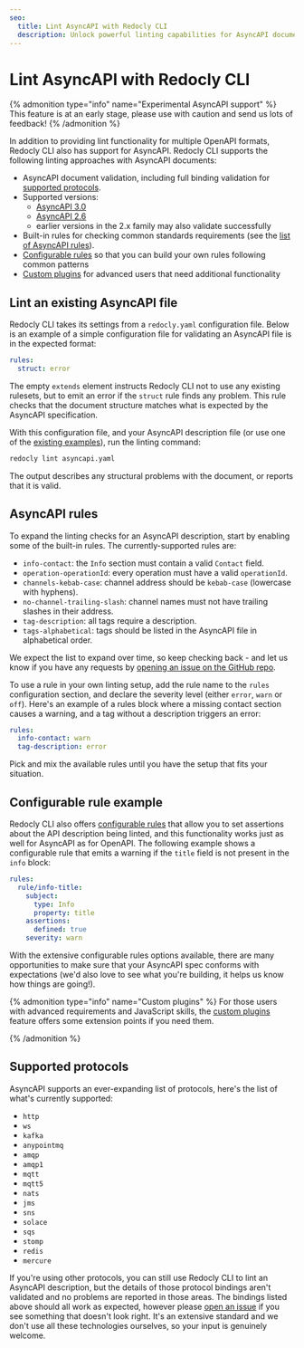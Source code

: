 ```yaml
---
seo:
  title: Lint AsyncAPI with Redocly CLI
  description: Unlock powerful linting capabilities for AsyncAPI documents. Use the Redocly CLI to enforce basic validation, configure rules, or even build custom plugins for AsyncAPI.
---
```


# Lint AsyncAPI with Redocly CLI

{% admonition type="info" name="Experimental AsyncAPI support" %}
This feature is at an early stage, please use with caution and send us lots of feedback!
{% /admonition %}

In addition to providing lint functionality for multiple OpenAPI formats, Redocly CLI also has support for AsyncAPI.
Redocly CLI supports the following linting approaches with AsyncAPI documents:

- AsyncAPI document validation, including full binding validation for [supported protocols](#supported-protocols).
- Supported versions:
  - [AsyncAPI 3.0](https://www.asyncapi.com/docs/reference/specification/v3.0.0)
  - [AsyncAPI 2.6](https://v2.asyncapi.com/docs/reference/specification/v2.6.0)
  - earlier versions in the 2.x family may also validate successfully
- Built-in rules for checking common standards requirements (see the [list of AsyncAPI rules](#asyncapi-rules)).
- [Configurable rules](../rules/configurable-rules.md) so that you can build your own rules following common patterns
- [Custom plugins](../custom-plugins/index.md) for advanced users that need additional functionality

## Lint an existing AsyncAPI file

Redocly CLI takes its settings from a `redocly.yaml` configuration file.
Below is an example of a simple configuration file for validating an AsyncAPI file is in the expected format:

```yaml
rules:
  struct: error
```

The empty `extends` element instructs Redocly CLI not to use any existing rulesets, but to emit an error if the `struct` rule finds any problem.
This rule checks that the document structure matches what is expected by the AsyncAPI specification.

With this configuration file, and your AsyncAPI description file (or use one of the [existing examples](https://github.com/asyncapi/spec/tree/master/examples)), run the linting command:

```sh
redocly lint asyncapi.yaml
```

The output describes any structural problems with the document, or reports that it is valid.

## AsyncAPI rules

To expand the linting checks for an AsyncAPI description, start by enabling some of the built-in rules.
The currently-supported rules are:

- `info-contact`: the `Info` section must contain a valid `Contact` field.
- `operation-operationId`: every operation must have a valid `operationId`.
- `channels-kebab-case`: channel address should be `kebab-case` (lowercase with hyphens).
- `no-channel-trailing-slash`: channel names must not have trailing slashes in their address.
- `tag-description`: all tags require a description.
- `tags-alphabetical`: tags should be listed in the AsyncAPI file in alphabetical order.

We expect the list to expand over time, so keep checking back - and let us know if you have any requests by [opening an issue on the GitHub repo](https://github.com/Redocly/redocly-cli/issues).

To use a rule in your own linting setup, add the rule name to the `rules` configuration section, and declare the severity level (either `error`, `warn` or `off`).
Here's an example of a rules block where a missing contact section causes a warning, and a tag without a description triggers an error:

```yaml
rules:
  info-contact: warn
  tag-description: error
```

Pick and mix the available rules until you have the setup that fits your situation.

## Configurable rule example

Redocly CLI also offers [configurable rules](../rules/configurable-rules.md) that allow you to set assertions about the API description being linted, and this functionality works just as well for AsyncAPI as for OpenAPI.
The following example shows a configurable rule that emits a warning if the `title` field is not present in the `info` block:

```yaml
rules:
  rule/info-title:
    subject:
      type: Info
      property: title
    assertions:
      defined: true
    severity: warn
```

With the extensive configurable rules options available, there are many opportunities to make sure that your AsyncAPI spec conforms with expectations (we'd also love to see what you're building, it helps us know how things are going!).

{% admonition type="info" name="Custom plugins" %}
For those users with advanced requirements and JavaScript skills, the [custom plugins](../custom-plugins/index.md) feature offers some extension points if you need them.

{% /admonition %}

## Supported protocols

AsyncAPI supports an ever-expanding list of protocols, here's the list of what's currently supported:

- `http`
- `ws`
- `kafka`
- `anypointmq`
- `amqp`
- `amqp1`
- `mqtt`
- `mqtt5`
- `nats`
- `jms`
- `sns`
- `solace`
- `sqs`
- `stomp`
- `redis`
- `mercure`

If you're using other protocols, you can still use Redocly CLI to lint an AsyncAPI description, but the details of those protocol bindings aren't validated and no problems are reported in those areas.
The bindings listed above should all work as expected, however please [open an issue](https://github.com/Redocly/redocly-cli/issues) if you see something that doesn't look right.
It's an extensive standard and we don't use all these technologies ourselves, so your input is genuinely welcome.
